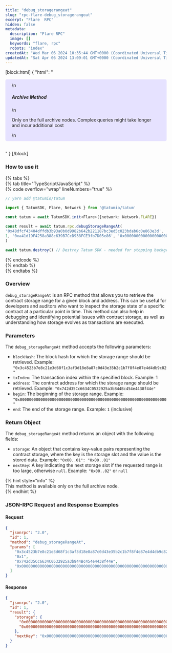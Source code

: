```yaml
---
title: "debug_storagerangeat"
slug: "rpc-flare-debug_storagerangeat"
excerpt: "Flare  RPC"
hidden: false
metadata: 
  description: "Flare RPC"
  image: []
  keywords: "flare, rpc"
  robots: "index"
createdAt: "Wed Mar 06 2024 10:35:44 GMT+0000 (Coordinated Universal Time)"
updatedAt: "Sat Apr 06 2024 13:09:01 GMT+0000 (Coordinated Universal Time)"
---
```

[block:html]
{
  "html": "<div style="padding: 10px 20px; border-radius: 5px; background-color: #e6e2ff; margin: 0 0 30px 0;">\n  <h5>Archive Method</h5>\n  <p>Only on the full archive nodes. Complex queries might take longer and incur additional cost</p>\n</div>"
}
[/block]


### How to use it

{% tabs %}  
{% tab title="TypeScript/JavaScript" %}  
{% code overflow="wrap" lineNumbers="true" %}

```typescript
// yarn add @tatumio/tatum

import { TatumSDK, Flare, Network } from '@tatumio/tatum'
  
const tatum = await TatumSDK.init<Flare>({network: Network.FLARE})

const result = await tatum.rpc.debugStorageRangeAt(
'0x48dfcf43404dffdb3b93a0b0d9982b642b221187bc3ed5c023bdab6c0e863e3d',
1, '0xa41d19F4258a388c639B7CcD938FCE3fb7D05e86', '0x0000000000000000000000000000000000000000000000000000000000000000', 1
)

await tatum.destroy() // Destroy Tatum SDK - needed for stopping background jobs
```

{% endcode %}  
{% endtab %}  
{% endtabs %}

### Overview

`debug_storageRangeAt` is an RPC method that allows you to retrieve the contract storage range for a given block and address. This can be useful for developers and auditors who want to inspect the storage state of a specific contract at a particular point in time. This method can also help in debugging and identifying potential issues with contract storage, as well as understanding how storage evolves as transactions are executed.

### Parameters

The `debug_storageRangeAt` method accepts the following parameters:

- `blockHash`: The block hash for which the storage range should be retrieved. Example: `"0x3c4523b7e8c21e3d68f1c3af3d18e8a87c0d43e35b2c1b7f8f4e87e4d4db9c82"`
- `txIndex`: The transaction index within the specified block. Example:  1
- `address`: The contract address for which the storage range should be retrieved. Example: `"0x742d35Cc6634C0532925a3b844Bc454e4438f44e"`
- `begin`: The beginning of the storage range. Example: `"0x0000000000000000000000000000000000000000000000000000000000000000"`
- `end`: The end of the storage range. Example: `1` (inclusive)

### Return Object

The `debug_storageRangeAt` method returns an object with the following fields:

- `storage`: An object that contains key-value pairs representing the contract storage, where the key is the storage slot and the value is the stored data. Example: `"0x00..01": "0x00..01"`
- `nextKey`: A key indicating the next storage slot if the requested range is too large, otherwise `null`. Example: `"0x00..02"` or `null`

{% hint style="info" %}  
This method is available only on the full archive node.  
{% endhint %}

### JSON-RPC Request and Response Examples

#### Request

```json
{
  "jsonrpc": "2.0",
  "id": 1,
  "method": "debug_storageRangeAt",
  "params": [
    "0x3c4523b7e8c21e3d68f1c3af3d18e8a87c0d43e35b2c1b7f8f4e87e4d4db9c82",
    "0x1",
    "0x742d35Cc6634C0532925a3b844Bc454e4438f44e",
    "0x0000000000000000000000000000000000000000000000000000000000000000", 1
  ]
}
```

#### Response

```json
{
  "jsonrpc": "2.0",
  "id": 1,
  "result": {
    "storage": {
      "0x0000000000000000000000000000000000000000000000000000000000000001": "0x0000000000000000000000000000000000000000000000000000000000000001",
      "0x0000000000000000000000000000000000000000000000000000000000000002": "0x0000000000000000000000000000000000000000000000000000000000000002"
    },
    "nextKey": "0x0000000000000000000000000000000000000000000000000000000000000065"
  }
}
```
